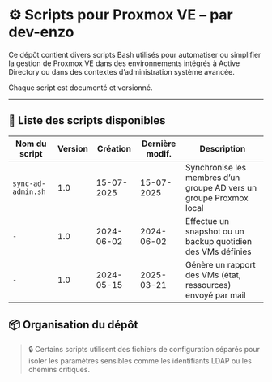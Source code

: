 # ⚙️ Scripts pour Proxmox VE – par dev-enzo

Ce dépôt contient divers scripts Bash utilisés pour automatiser ou simplifier la gestion de Proxmox VE dans des environnements intégrés à Active Directory ou dans des contextes d’administration système avancée.

Chaque script est documenté et versionné.

---

## 📁 Liste des scripts disponibles

| Nom du script                       | Version  | Création        | Dernière modif.  | Description                                                                  |
|-------------------------------------|----------|-----------------|------------------|------------------------------------------------------------------------------|
| `sync-ad-admin.sh`                  | 1.0      | 15-07-2025      | 15-07-2025       | Synchronise les membres d’un groupe AD vers un groupe Proxmox local          |
| `-`                | 1.0      | 2024-06-02      | 2024-06-02       | Effectue un snapshot ou un backup quotidien des VMs définies                 |
| `-`               | 1.0      | 2024-05-15      | 2025-03-21       | Génère un rapport des VMs (état, ressources) envoyé par mail                 |

## 📦 Organisation du dépôt
> 🔒 Certains scripts utilisent des fichiers de configuration séparés pour isoler les paramètres sensibles comme les identifiants LDAP ou les chemins critiques.
